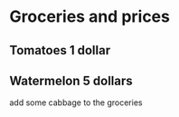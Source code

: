 # Groceries and prices
## Tomatoes 1 dollar
## Watermelon 5 dollars
add some cabbage to the groceries
